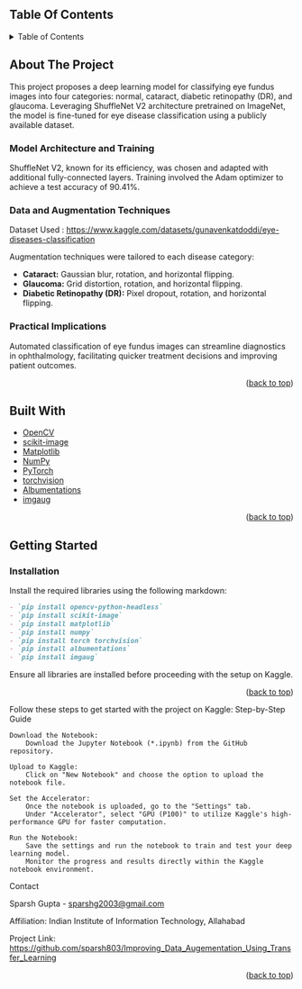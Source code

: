 <!-- Improved compatibility of back to top link: See: https://github.com/othneildrew/Best-README-Template/pull/73 -->
<a name="readme-top"></a>

## Table Of Contents
<!-- TABLE OF CONTENTS -->
<details>
  <summary>Table of Contents</summary>
  <ol>
    <li><a href="#about-the-project">About The Project</a>
      <ul>
        <li><a href="#model-architecture-and-training">Model Architecture and Training</a></li>
        <li><a href="#data-and-augmentation-techniques">Data and Augmentation Techniques</a></li>
        <li><a href="#practical-implications">Practical Implications</a></li>
      </ul>
    </li>
    <li><a href="#built-with">Built With</a></li>
    <li><a href="#getting-started">Getting Started</a>
      <ul>
        <li><a href="#installation">Installation</a></li>
        <li><a href="#step-by-step-guide">Step-by-Step Guide</a></li>
      </ul>
    </li>
    <li><a href="#contact">Contact</a></li>
  </ol>
</details>

<!-- ABOUT THE PROJECT -->
## About The Project
<a id="about-the-project"></a>

This project proposes a deep learning model for classifying eye fundus images into four categories: normal, cataract, diabetic retinopathy (DR), and glaucoma. Leveraging ShuffleNet V2 architecture pretrained on ImageNet, the model is fine-tuned for eye disease classification using a publicly available dataset.

### Model Architecture and Training
<a id="model-architecture-and-training"></a>

ShuffleNet V2, known for its efficiency, was chosen and adapted with additional fully-connected layers. Training involved the Adam optimizer to achieve a test accuracy of 90.41%.

### Data and Augmentation Techniques
<a id="data-and-augmentation-techniques"></a>

Dataset Used : https://www.kaggle.com/datasets/gunavenkatdoddi/eye-diseases-classification

Augmentation techniques were tailored to each disease category:
- **Cataract:** Gaussian blur, rotation, and horizontal flipping.
- **Glaucoma:** Grid distortion, rotation, and horizontal flipping.
- **Diabetic Retinopathy (DR):** Pixel dropout, rotation, and horizontal flipping.

### Practical Implications
<a id="practical-implications"></a>

Automated classification of eye fundus images can streamline diagnostics in ophthalmology, facilitating quicker treatment decisions and improving patient outcomes.

<p align="right">(<a href="#readme-top">back to top</a>)</p>

<!-- BUILT WITH -->
## Built With
<a id="built-with"></a>

* [OpenCV](https://opencv.org/)
* [scikit-image](https://scikit-image.org/)
* [Matplotlib](https://matplotlib.org/)
* [NumPy](https://numpy.org/)
* [PyTorch](https://pytorch.org/)
* [torchvision](https://pytorch.org/vision/)
* [Albumentations](https://albumentations.ai/)
* [imgaug](https://github.com/aleju/imgaug)

<p align="right">(<a href="#readme-top">back to top</a>)</p>

<!-- GETTING STARTED -->
## Getting Started
<a id="getting-started"></a>

### Installation
<a id="installation"></a>

Install the required libraries using the following markdown:

```markdown
- `pip install opencv-python-headless`
- `pip install scikit-image`
- `pip install matplotlib`
- `pip install numpy`
- `pip install torch torchvision`
- `pip install albumentations`
- `pip install imgaug`
```

Ensure all libraries are installed before proceeding with the setup on Kaggle.
<p align="right">(<a href="#readme-top">back to top</a>)</p>

Follow these steps to get started with the project on Kaggle:
Step-by-Step Guide

<a id="step-by-step-guide"></a>

    Download the Notebook:
        Download the Jupyter Notebook (*.ipynb) from the GitHub repository.

    Upload to Kaggle:
        Click on "New Notebook" and choose the option to upload the notebook file.

    Set the Accelerator:
        Once the notebook is uploaded, go to the "Settings" tab.
        Under "Accelerator", select "GPU (P100)" to utilize Kaggle's high-performance GPU for faster computation.

    Run the Notebook:
        Save the settings and run the notebook to train and test your deep learning model.
        Monitor the progress and results directly within the Kaggle notebook environment.

<!-- CONTACT -->

<a id="contact"></a>
Contact

Sparsh Gupta - sparshg2003@gmail.com

Affiliation: Indian Institute of Information Technology, Allahabad

Project Link: https://github.com/sparsh803/Improving_Data_Augementation_Using_Transfer_Learning
<p align="right">(<a href="#readme-top">back to top</a>)</p>



<!-- MARKDOWN LINKS & IMAGES -->
<!-- https://www.markdownguide.org/basic-syntax/#reference-style-links -->
[contributors-shield]: https://img.shields.io/github/contributors/othneildrew/Best-README-Template.svg?style=for-the-badge
[contributors-url]: https://github.com/othneildrew/Best-README-Template/graphs/contributors
[forks-shield]: https://img.shields.io/github/forks/othneildrew/Best-README-Template.svg?style=for-the-badge
[forks-url]: https://github.com/othneildrew/Best-README-Template/network/members
[stars-shield]: https://img.shields.io/github/stars/othneildrew/Best-README-Template.svg?style=for-the-badge
[stars-url]: https://github.com/othneildrew/Best-README-Template/stargazers
[issues-shield]: https://img.shields.io/github/issues/othneildrew/Best-README-Template.svg?style=for-the-badge
[issues-url]: https://github.com/othneildrew/Best-README-Template/issues
[license-shield]: https://img.shields.io/github/license/othneildrew/Best-README-Template.svg?style=for-the-badge
[license-url]: https://github.com/othneildrew/Best-README-Template/blob/master/LICENSE.txt
[linkedin-shield]: https://img.shields.io/badge/-LinkedIn-black.svg?style=for-the-badge&logo=linkedin&colorB=555
[linkedin-url]: https://linkedin.com/in/othneildrew
[product-screenshot]: images/screenshot.png
[Next.js]: https://img.shields.io/badge/next.js-000000?style=for-the-badge&logo=nextdotjs&logoColor=white
[Next-url]: https://nextjs.org/
[React.js]: https://img.shields.io/badge/React-20232A?style=for-the-badge&logo=react&logoColor=61DAFB
[React-url]: https://reactjs.org/
[Vue.js]: https://img.shields.io/badge/Vue.js-35495E?style=for-the-badge&logo=vuedotjs&logoColor=4FC08D
[Vue-url]: https://vuejs.org/
[Angular.io]: https://img.shields.io/badge/Angular-DD0031?style=for-the-badge&logo=angular&logoColor=white
[Angular-url]: https://angular.io/
[Svelte.dev]: https://img.shields.io/badge/Svelte-4A4A55?style=for-the-badge&logo=svelte&logoColor=FF3E00
[Svelte-url]: https://svelte.dev/
[Laravel.com]: https://img.shields.io/badge/Laravel-FF2D20?style=for-the-badge&logo=laravel&logoColor=white
[Laravel-url]: https://laravel.com
[Bootstrap.com]: https://img.shields.io/badge/Bootstrap-563D7C?style=for-the-badge&logo=bootstrap&logoColor=white
[Bootstrap-url]: https://getbootstrap.com
[JQuery.com]: https://img.shields.io/badge/jQuery-0769AD?style=for-the-badge&logo=jquery&logoColor=white
[JQuery-url]: https://jquery.com 
